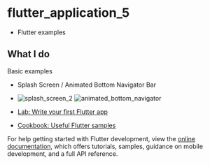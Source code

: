 # flutter_application_5
- Flutter examples 

## What I do
Basic examples
- Splash Screen  / Animated Bottom Navigator Bar
- ![splash_screen_2](https://github.com/sevgitr/flutter_example/assets/49620686/d540dd98-3604-4a60-bafd-3bd8a3cf15ac) ![animated_bottom_navigator](https://github.com/sevgitr/flutter_example/assets/49620686/049d18c4-4e39-4ed6-b08a-280793a0d596)







- [Lab: Write your first Flutter app](https://docs.flutter.dev/get-started/codelab)
- [Cookbook: Useful Flutter samples](https://docs.flutter.dev/cookbook)

For help getting started with Flutter development, view the
[online documentation](https://docs.flutter.dev/), which offers tutorials,
samples, guidance on mobile development, and a full API reference.
